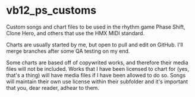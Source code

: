 # vb12_ps_customs
Custom songs and chart files to be used in the rhythm game Phase Shift, Clone Hero, and others that use the HMX MIDI standard.

Charts are usually started by me, but open to pull and edit on GitHub. I'll merge branches after some QA testing on my end.

Some charts are based off of copywrited works, and therefore their media files will not be included. 
Works that I have been licensed to chart for (yes, that's a thing) will have media files if I have been allowed to do so.
Songs will maintain their own use license within their subfolder and it's important that you, dear reader, adhear to them.
